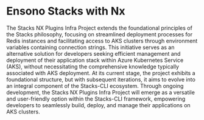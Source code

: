 # Ensono Stacks with Nx
The Stacks NX Plugins Infra Project extends the foundational principles of the Stacks philosophy, focusing
on streamlined deployment processes for Redis instances and facilitating access to AKS clusters through
environment variables containing connection strings. This initiative serves as an alternative solution for
developers seeking efficient management and deployment of their application stack within Azure
Kubernetes Service (AKS), without necessitating the comprehensive knowledge typically associated with
AKS deployment.
At its current stage, the project exhibits a foundational structure, but with subsequent iterations, it aims to
evolve into an integral component of the Stacks-CLI ecosystem. Through ongoing development, the Stacks
NX Plugins Infra Project will emerge as a versatile and user-friendly option within the Stacks-CLI framework,
empowering developers to seamlessly build, deploy, and manage their applications on AKS clusters.
